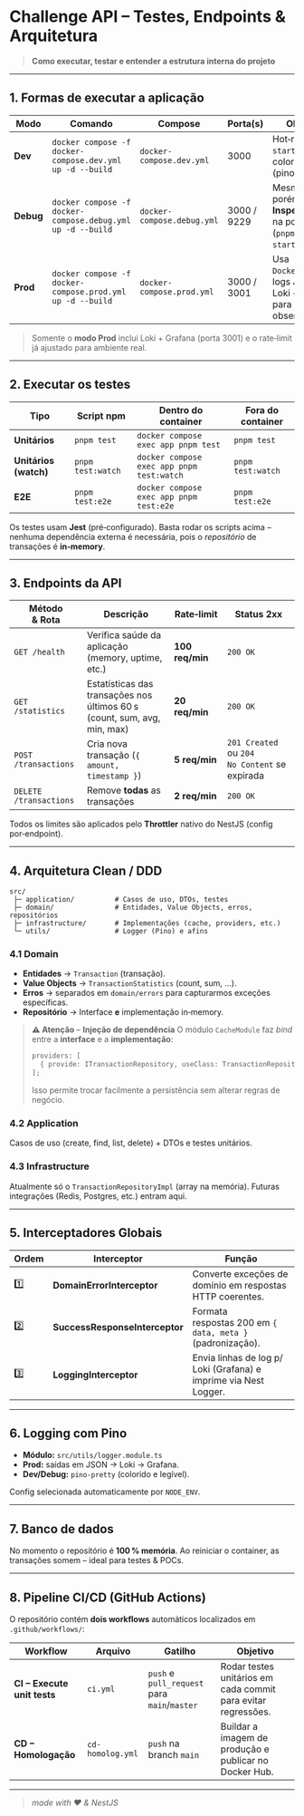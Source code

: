 # Challenge API – Testes, Endpoints & Arquitetura

> **Como executar, testar e entender a estrutura interna do projeto**

---

## 1. Formas de executar a aplicação

| Modo      | Comando                                                    | Compose                    | Porta(s)    | Observação                                                                              |
| --------- | ---------------------------------------------------------- | -------------------------- | ----------- | --------------------------------------------------------------------------------------- |
| **Dev**   | `docker compose -f docker-compose.dev.yml up -d --build`   | `docker-compose.dev.yml`   | 3000        | Hot‑reload (`pnpm start:dev`) e logs coloridos (pino‑pretty).                           |
| **Debug** | `docker compose -f docker-compose.debug.yml up -d --build` | `docker-compose.debug.yml` | 3000 / 9229 | Mesmo que _Dev_ porém com **Node Inspector** aberto na porta 9229 (`pnpm start:debug`). |
| **Prod**  | `docker compose -f docker-compose.prod.yml up -d --build`  | `docker-compose.prod.yml`  | 3000 / 3001 | Usa `Dockerfile.server`, logs JSON, Loki + Grafana para observabilidade.                |

> Somente o **modo Prod** inclui Loki + Grafana (porta 3001) e o rate‑limit já ajustado para ambiente real.

---

## 2. Executar os testes

| Tipo                  | Script npm        | Dentro do container                       | Fora do container |
| --------------------- | ----------------- | ----------------------------------------- | ----------------- |
| **Unitários**         | `pnpm test`       | `docker compose exec app pnpm test`       | `pnpm test`       |
| **Unitários (watch)** | `pnpm test:watch` | `docker compose exec app pnpm test:watch` | `pnpm test:watch` |
| **E2E**               | `pnpm test:e2e`   | `docker compose exec app pnpm test:e2e`   | `pnpm test:e2e`   |

Os testes usam **Jest** (pré‑configurado). Basta rodar os scripts acima – nenhuma dependência externa é necessária, pois o _repositório_ de transações é **in‑memory**.

---

## 3. Endpoints da API

| Método & Rota          | Descrição                                                                | Rate‑limit      | Status 2xx                                    |
| ---------------------- | ------------------------------------------------------------------------ | --------------- | --------------------------------------------- |
| `GET /health`          | Verifica saúde da aplicação (memory, uptime, etc.)                       | **100 req/min** | `200 OK`                                      |
| `GET /statistics`      | Estatísticas das transações nos últimos 60 s (count, sum, avg, min, max) | **20 req/min**  | `200 OK`                                      |
| `POST /transactions`   | Cria nova transação (`{ amount, timestamp }`)                            | **5 req/min**   | `201 Created` ou `204 No Content` se expirada |
| `DELETE /transactions` | Remove **todas** as transações                                           | **2 req/min**   | `200 OK`                                      |

Todos os limites são aplicados pelo **Throttler** nativo do NestJS (config por‑endpoint).

---

## 4. Arquitetura **Clean / DDD**

```
src/
 ├─ application/          # Casos de uso, DTOs, testes
 ├─ domain/               # Entidades, Value Objects, erros, repositórios
 ├─ infrastructure/       # Implementações (cache, providers, etc.)
 └─ utils/                # Logger (Pino) e afins
```

### 4.1 Domain

- **Entidades** → `Transaction` (transação).
- **Value Objects** → `TransactionStatistics` (count, sum, …).
- **Erros** → separados em `domain/errors` para capturarmos exceções específicas.
- **Repositório** → Interface **e** implementação in‑memory.

> **⚠️ Atenção** – **Injeção de dependência**
> O módulo `CacheModule` faz _bind_ entre a **interface** e a **implementação**:
>
> ```ts
> providers: [
>   { provide: ITransactionRepository, useClass: TransactionRepositoryImpl },
> ];
> ```
>
> Isso permite trocar facilmente a persistência sem alterar regras de negócio.

### 4.2 Application

Casos de uso (create, find, list, delete) + DTOs e testes unitários.

### 4.3 Infrastructure

Atualmente só o `TransactionRepositoryImpl` (array na memória). Futuras integrações (Redis, Postgres, etc.) entram aqui.

---

## 5. Interceptadores Globais

| Ordem | Interceptor                    | Função                                                           |
| ----- | ------------------------------ | ---------------------------------------------------------------- |
| 1️⃣    | **DomainErrorInterceptor**     | Converte exceções de domínio em respostas HTTP coerentes.        |
| 2️⃣    | **SuccessResponseInterceptor** | Formata respostas 200 em `{ data, meta }` (padronização).        |
| 3️⃣    | **LoggingInterceptor**         | Envia linhas de log p/ Loki (Grafana) e imprime via Nest Logger. |

---

## 6. Logging com **Pino**

- **Módulo:** `src/utils/logger.module.ts`
- **Prod:** saídas em JSON → Loki → Grafana.
- **Dev/Debug:** `pino-pretty` (colorido e legível).

Config selecionada automaticamente por `NODE_ENV`.

---

## 7. Banco de dados

No momento o repositório é **100 % memória**.
Ao reiniciar o container, as transações somem – ideal para testes & POCs.

---

## 8. Pipeline CI/CD (GitHub Actions)

O repositório contém **dois workflows** automáticos localizados em `.github/workflows/`:

| Workflow                    | Arquivo          | Gatilho                                      | Objetivo                                                      |
| --------------------------- | ---------------- | -------------------------------------------- | ------------------------------------------------------------- |
| **CI – Execute unit tests** | `ci.yml`         | `push` e `pull_request` para `main`/`master` | Rodar testes unitários em cada commit para evitar regressões. |
| **CD – Homologação**        | `cd-homolog.yml` | `push` na branch `main`                      | Buildar a imagem de produção e publicar no Docker Hub.        |

---

> _made with ❤️ & NestJS_
